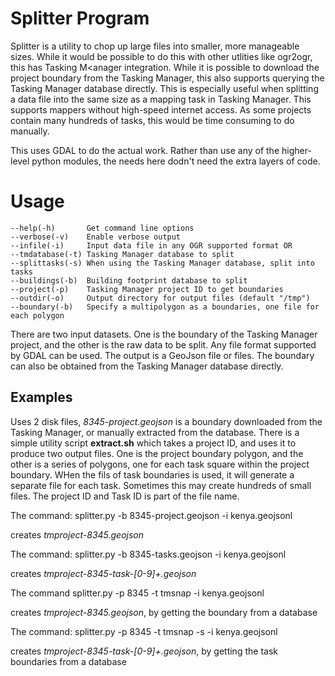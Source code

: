 # Splitter Program

Splitter is a utility to chop up large files into smaller, more
manageable sizes. While it would be possible to do this with other
utlities like ogr2ogr, this has Tasking M<anager integration. While it
is possible to download the project boundary from the Tasking Manager,
this also supports querying the Tasking Manager database
directly. This is especially useful when splitting a data file into
the same size as a mapping task in Tasking Manager. This supports
mappers without high-speed internet access. As some projects contain
many hundreds of tasks, this would be time consuming to do manually.

This uses GDAL to do the actual work. Rather than use any of the
higher-level python modules, the needs here dodn't need the extra
layers of code.

# Usage

    --help(-h)       Get command line options
    --verbose(-v)    Enable verbose output
    --infile(-i)     Input data file in any OGR supported format OR
    --tmdatabase(-t) Tasking Manager database to split
    --splittasks(-s) When using the Tasking Manager database, split into tasks
    --buildings(-b)  Building footprint database to split
    --project(-p)    Tasking Manager project ID to get boundaries
    --outdir(-o)     Output directory for output files (default "/tmp")
    --boundary(-b)   Specify a multipolygon as a boundaries, one file for each polygon

There are two input datasets. One is the boundary of the Tasking
Manager project, and the other is the raw data to be split. Any file
format supported by GDAL can be used. The output is a GeoJson file or
files. The boundary can also be obtained from the Tasking Manager
database directly.

## Examples

Uses 2 disk files, *8345-project.geojson* is a boundary downloaded from
the Tasking Manager, or manually extracted from the database. There is
a simple utility script **extract.sh** which takes a project ID, and
uses it to produce two output files. One is the project boundary
polygon, and the other is a series of polygons, one for each task
square within the project boundary. WHen the fils of task boundaries
is used, it will generate a separate file for each task. Sometimes
this may create hundreds of small files. The project ID and Task ID is
part of the file name.

The command:
 splitter.py -b 8345-project.geojson -i kenya.geojsonl

 creates *tmproject-8345.geojson*

The command:
 splitter.py -b 8345-tasks.geojson -i kenya.geojsonl

 creates *tmproject-8345-task-[0-9]+.geojson*

The command
 splitter.py -p 8345 -t tmsnap -i kenya.geojsonl

 creates *tmproject-8345.geojson*, by getting the boundary from a database

The command:
 splitter.py -p 8345 -t tmsnap -s -i kenya.geojsonl

 creates *tmproject-8345-task-[0-9]+.geojson*, by getting the task boundaries from a database

















